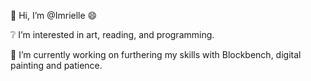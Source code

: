 👋 Hi, I’m @Imrielle 😄

❔ I’m interested in art, reading, and programming.

📑 I’m currently working on furthering my skills with Blockbench, digital painting and patience.

<!---
Imrielle/Imrielle is a ✨ special ✨ repository because its `README.md` (this file) appears on your GitHub profile.
You can click the Preview link to take a look at your changes.
--->
